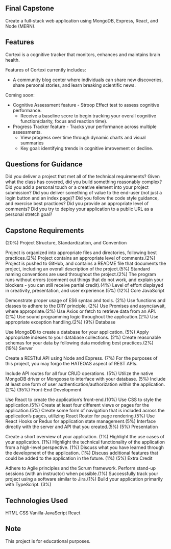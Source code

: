 ## Final Capstone
Create a full-stack web application using MongoDB, Express, React, and Node (MERN).

## Features
Cortexi is a cognitive tracker that monitors, enhances and maintains brain health.

Features of Cortexi currently includes:

  - A community blog center where individuals can share new discoveries, share personal stories, and learn breaking scientific news.

Coming soon:

  - Cognitive Assessment feature - Stroop Effect test to assess cognitive performance. 
     - Receive a baseline score to begin tracking your overall cognitive function(clarity, focus and reaction time).
  - Progress Tracker feature - Tracks your performance across multiple assessments.
     - View progress over time through dynamic charts and visual summaries 
     - Key goal: identifying trends in cognitive imrovement or decline.

## Questions for Guidance
Did you deliver a project that met all of the technical requirements?
Given what the class has covered, did you build something reasonably complex?
Did you add a personal touch or a creative element into your project submission?
Did you deliver something of value to the end-user (not just a login button and an index page)?
Did you follow the code style guidance, and exercise best practices?
Did you provide an appropriate level of comments?
Did you try to deploy your application to a public URL as a personal stretch goal?

## Capstone Requirements
(20%) Project Structure, Standardization, and Convention

Project is organized into appropriate files and directories, following best practices.(2%)
Project contains an appropriate level of comments.(2%)
Project is pushed to GitHub, and contains a README file that documents the project, including an overall description of the project.(5%)
Standard naming conventions are used throughout the project.(2%)
The program runs without errors (comment out things that do not work, and explain your blockers - you can still receive partial credit).(4%)
Level of effort displayed in creativity, presentation, and user experience.(5%)
(12%) Core JavaScript

Demonstrate proper usage of ES6 syntax and tools. (2%)
Use functions and classes to adhere to the DRY principle. (2%)
Use Promises and async/await, where appropriate.(2%)
Use Axios or fetch to retrieve data from an API.(2%)
Use sound programming logic throughout the application.(2%)
Use appropriate exception handling.(2%)
(9%) Database

Use MongoDB to create a database for your application. (5%)
Apply appropriate indexes to your database collections. (2%)
Create reasonable schemas for your data by following data modeling best practices.(2%)
(19%) Server

Create a RESTful API using Node and Express. (7%)
For the purposes of this project, you may forgo the HATEOAS aspect of REST APIs.

Include API routes for all four CRUD operations. (5%)
Utilize the native MongoDB driver or Mongoose to interface with your database. (5%)
Include at least one form of user authentication/authorization within the application. (2%)
(35%) Front-End Development

Use React to create the application’s front-end.(10%)
Use CSS to style the application.(5%)
Create at least four different views or pages for the application.(5%)
Create some form of navigation that is included across the application’s pages, utilizing React Router for page rendering.(5%)
Use React Hooks or Redux for application state management.(5%)
Interface directly with the server and API that you created.(5%)
(5%) Presentation

Create a short overview of your application. (1%)
Highlight the use cases of your application. (1%)
Highlight the technical functionality of the application from a high-level perspective. (1%)
Discuss what you have learned through the development of the application. (1%)
Discuss additional features that could be added to the application in the future. (1%)
(5%) Extra Credit

Adhere to Agile principles and the Scrum framework. Perform stand-up sessions (with an instructor) when possible.(1%)
Successfully track your project using a software similar to Jira.(1%)
Build your application primarily with TypeScript. (3%)

## Technologies Used
HTML CSS Vanilla JavaScript React

## Note
This project is for educational purposes.